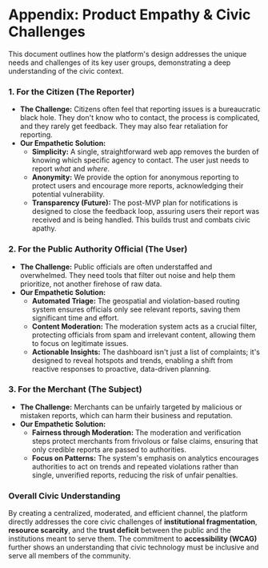 # Appendix: Product Empathy & Civic Challenges

This document outlines how the platform's design addresses the unique needs and challenges of its key user groups, demonstrating a deep understanding of the civic context.

### 1. For the Citizen (The Reporter)

*   **The Challenge:** Citizens often feel that reporting issues is a bureaucratic black hole. They don't know who to contact, the process is complicated, and they rarely get feedback. They may also fear retaliation for reporting.
*   **Our Empathetic Solution:**
    *   **Simplicity:** A single, straightforward web app removes the burden of knowing which specific agency to contact. The user just needs to report *what* and *where*.
    *   **Anonymity:** We provide the option for anonymous reporting to protect users and encourage more reports, acknowledging their potential vulnerability.
    *   **Transparency (Future):** The post-MVP plan for notifications is designed to close the feedback loop, assuring users their report was received and is being handled. This builds trust and combats civic apathy.

### 2. For the Public Authority Official (The User)

*   **The Challenge:** Public officials are often understaffed and overwhelmed. They need tools that filter out noise and help them prioritize, not another firehose of raw data.
*   **Our Empathetic Solution:**
    *   **Automated Triage:** The geospatial and violation-based routing system ensures officials only see relevant reports, saving them significant time and effort.
    *   **Content Moderation:** The moderation system acts as a crucial filter, protecting officials from spam and irrelevant content, allowing them to focus on legitimate issues.
    *   **Actionable Insights:** The dashboard isn't just a list of complaints; it's designed to reveal hotspots and trends, enabling a shift from reactive responses to proactive, data-driven planning.

### 3. For the Merchant (The Subject)

*   **The Challenge:** Merchants can be unfairly targeted by malicious or mistaken reports, which can harm their business and reputation.
*   **Our Empathetic Solution:**
    *   **Fairness through Moderation:** The moderation and verification steps protect merchants from frivolous or false claims, ensuring that only credible reports are passed to authorities.
    *   **Focus on Patterns:** The system's emphasis on analytics encourages authorities to act on trends and repeated violations rather than single, unverified reports, reducing the risk of unfair penalties.

### Overall Civic Understanding

By creating a centralized, moderated, and efficient channel, the platform directly addresses the core civic challenges of **institutional fragmentation**, **resource scarcity**, and the **trust deficit** between the public and the institutions meant to serve them. The commitment to **accessibility (WCAG)** further shows an understanding that civic technology must be inclusive and serve all members of the community.

